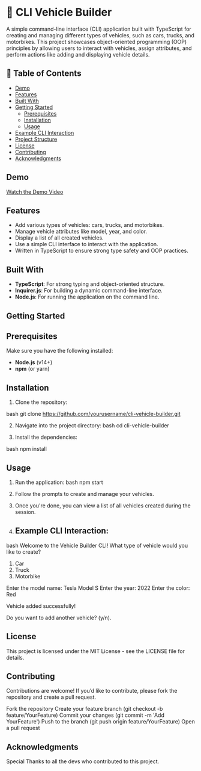 # 🚗 CLI Vehicle Builder

A simple command-line interface (CLI) application built with TypeScript for creating and managing different types of vehicles, such as cars, trucks, and motorbikes. This project showcases object-oriented programming (OOP) principles by allowing users to interact with vehicles, assign attributes, and perform actions like adding and displaying vehicle details.

## 📖 Table of Contents

- [Demo](#demo)
- [Features](#features)
- [Built With](#built-with)
- [Getting Started](#getting-started)
  - [Prerequisites](#prerequisites)
  - [Installation](#installation)
  - [Usage](#usage)
- [Example CLI Interaction](#example-cli-interaction)
- [Project Structure](#project-structure)
- [License](#license)
- [Contributing](#contributing)
- [Acknowledgments](#acknowledgments)


## Demo

[Watch the Demo Video](https://www.youtube.com/watch?v=876aoKtfEew)

## Features

- Add various types of vehicles: cars, trucks, and motorbikes.
- Manage vehicle attributes like model, year, and color.
- Display a list of all created vehicles.
- Use a simple CLI interface to interact with the application.
- Written in TypeScript to ensure strong type safety and OOP practices.

## Built With

- **TypeScript**: For strong typing and object-oriented structure.
- **Inquirer.js**: For building a dynamic command-line interface.
- **Node.js**: For running the application on the command line.

## Getting Started

## Prerequisites

Make sure you have the following installed:

- **Node.js** (v14+)
- **npm** (or yarn)

## Installation

1. Clone the repository:

   
bash
   git clone https://github.com/yourusername/cli-vehicle-builder.git

2. Navigate into the project directory:
bash
   cd cli-vehicle-builder

3. Install the dependencies:

   
bash
   npm install

## Usage

1. Run the application:
bash
   npm start

2. Follow the prompts to create and manage your vehicles.

3. Once you're done, you can view a list of all vehicles created during the session.

4.  ## Example CLI Interaction:

   
bash
  Welcome to the Vehicle Builder CLI!
What type of vehicle would you like to create?
1. Car
2. Truck
3. Motorbike

Enter the model name: Tesla Model S
Enter the year: 2022
Enter the color: Red

Vehicle added successfully!

Do you want to add another vehicle? (y/n).

## License

This project is licensed under the MIT License - see the LICENSE file for details.

## Contributing

Contributions are welcome! If you’d like to contribute, please fork the repository and create a pull request.

Fork the repository
Create your feature branch (git checkout -b feature/YourFeature)
Commit your changes (git commit -m 'Add YourFeature')
Push to the branch (git push origin feature/YourFeature)
Open a pull request

## Acknowledgments

Special Thanks to all the devs who contributed to this project.
